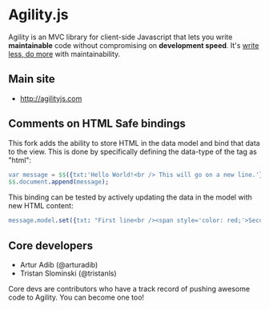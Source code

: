 # Agility.js
 
Agility is an MVC library for client-side Javascript that lets you write **maintainable** code without compromising on **development speed**. It's [write less, do more](http://www.jquery.com) with maintainability. 

## Main site

+ http://agilityjs.com

## Comments on HTML Safe bindings

This fork adds the ability to store HTML in the data model and bind that data to the view. This is done by specifically defining the data-type of the tag as "html":

``` erlang
var message = $$({txt:'Hello World!<br /> This will go on a new line.'},'<div data-bind="txt" data-type="html"/>');
$$.document.append(message);
```

This binding can be tested by actively updating the data in the model with new HTML content:

``` erlang
message.model.set({txt: "First line<br /><span style='color: red;'>Second line with red text in a span</span>"});
```

## Core developers

+ Artur Adib (@arturadib)
+ Tristan Slominski (@tristanls)

Core devs are contributors who have a track record of pushing awesome code to Agility. You can become one too!
